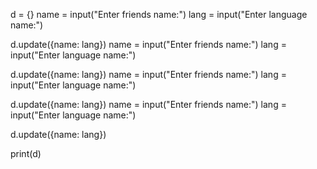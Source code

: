 

d = {}
name = input("Enter friends name:")
lang = input("Enter language name:")

d.update({name: lang})
name = input("Enter friends name:")
lang = input("Enter language name:")

d.update({name: lang})
name = input("Enter friends name:")
lang = input("Enter language name:")

d.update({name: lang})
name = input("Enter friends name:")
lang = input("Enter language name:")

d.update({name: lang})

print(d)
